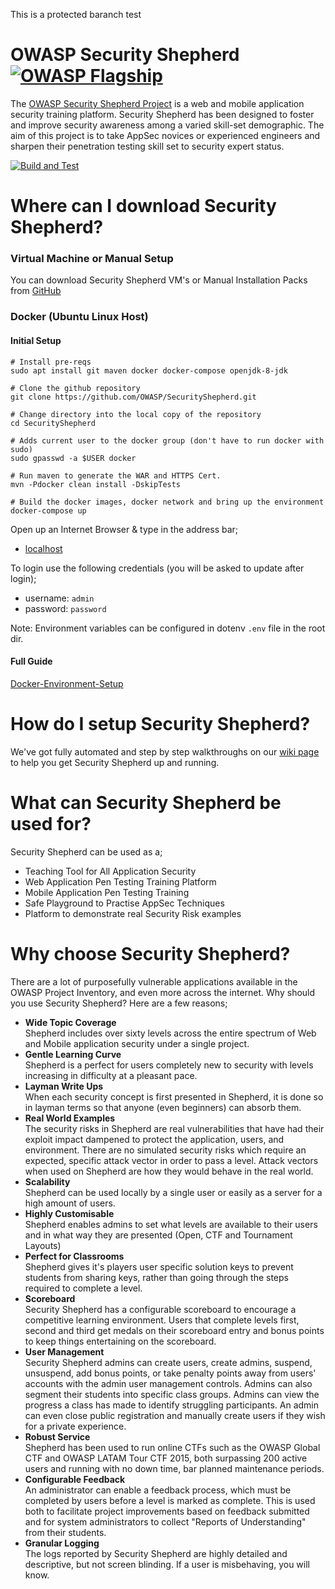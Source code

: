 This is a protected baranch test

# OWASP Security Shepherd [![OWASP Flagship](https://img.shields.io/badge/owasp-flagship%20project-48A646.svg)](https://www.owasp.org/index.php/OWASP_Project_Inventory#tab=Flagship_Projects) 
The [OWASP Security Shepherd Project](http://bit.ly/owaspSecurityShepherd) is a web and mobile application security training platform. Security Shepherd has been designed to foster and improve security awareness among a varied skill-set demographic. The aim of this project is to take AppSec novices or experienced engineers and sharpen their penetration testing skill set to security expert status.

[![Build and Test](https://github.com/OWASP/SecurityShepherd/actions/workflows/test.yml/badge.svg)](https://github.com/OWASP/SecurityShepherd/actions/workflows/test.yml)  
# Where can I download Security Shepherd?

### Virtual Machine or Manual Setup
You can download Security Shepherd VM's or Manual Installation Packs from [GitHub](https://github.com/OWASP/SecurityShepherd/releases)

### Docker (Ubuntu Linux Host)

#### Initial Setup
```console
# Install pre-reqs
sudo apt install git maven docker docker-compose openjdk-8-jdk

# Clone the github repository
git clone https://github.com/OWASP/SecurityShepherd.git

# Change directory into the local copy of the repository
cd SecurityShepherd

# Adds current user to the docker group (don't have to run docker with sudo)
sudo gpasswd -a $USER docker

# Run maven to generate the WAR and HTTPS Cert.
mvn -Pdocker clean install -DskipTests

# Build the docker images, docker network and bring up the environment
docker-compose up
```

Open up an Internet Browser & type in the address bar;

* [localhost](http://localhost)

To login use the following credentials (you will be asked to update after login);

* username: ```admin```
* password: ```password```

Note: Environment variables can be configured in dotenv ```.env``` file in the root dir.

#### Full Guide
[Docker-Environment-Setup](https://github.com/OWASP/SecurityShepherd/wiki/Docker-Environment-Setup)

# How do I setup Security Shepherd?
We've got fully automated and step by step walkthroughs on our [wiki page](https://github.com/markdenihan/owaspSecurityShepherd/wiki) to help you get Security Shepherd up and running.
  
# What can Security Shepherd be used for?
Security Shepherd can be used as a;
* Teaching Tool for All Application Security
* Web Application Pen Testing Training Platform
* Mobile Application Pen Testing Training
* Safe Playground to Practise AppSec Techniques
* Platform to demonstrate real Security Risk examples
  
# Why choose Security Shepherd?
There are a lot of purposefully vulnerable applications available in the OWASP Project Inventory, and even more across the internet. Why should you use Security Shepherd? Here are a few reasons;  
* **Wide Topic Coverage**  
Shepherd includes over sixty levels across the entire spectrum of Web and Mobile application security under a single project.
* **Gentle Learning Curve**  
Shepherd is a perfect for users completely new to security with levels increasing in difficulty at a pleasant pace.
* **Layman Write Ups**  
When each security concept is first presented in Shepherd, it is done so in layman terms so that anyone (even beginners) can absorb them.
* **Real World Examples**  
The security risks in Shepherd are real vulnerabilities that have had their exploit impact dampened to protect the application, users, and environment. There are no simulated security risks which require an expected, specific attack vector in order to pass a level. Attack vectors when used on Shepherd are how they would behave in the real world.
* **Scalability**  
Shepherd can be used locally by a single user or easily as a server for a high amount of users.
* **Highly Customisable**  
Shepherd enables admins to set what levels are available to their users and in what way they are presented (Open, CTF and Tournament Layouts)
* **Perfect for Classrooms**  
Shepherd gives it's players user specific solution keys to prevent students from sharing keys, rather than going through the steps required to complete a level.
* **Scoreboard**  
Security Shepherd has a configurable scoreboard to encourage a competitive learning environment. Users that complete levels first, second and third get medals on their scoreboard entry and bonus points to keep things entertaining on the scoreboard.
* **User Management**  
Security Shepherd admins can create users, create admins, suspend, unsuspend, add bonus points, or take penalty points away from users' accounts with the admin user management controls. Admins can also segment their students into specific class groups. Admins can view the progress a class has made to identify struggling participants. An admin can even close public registration and manually create users if they wish for a private experience.
* **Robust Service**  
Shepherd has been used to run online CTFs such as the OWASP Global CTF and OWASP LATAM Tour CTF 2015, both surpassing 200 active users and running with no down time, bar planned maintenance periods.
* **Configurable Feedback**  
An administrator can enable a feedback process, which must be completed by users before a level is marked as complete. This is used both to facilitate project improvements based on feedback submitted and for system administrators to collect "Reports of Understanding" from their students.
* **Granular Logging**  
The logs reported by Security Shepherd are highly detailed and descriptive, but not screen blinding. If a user is misbehaving, you will know.
